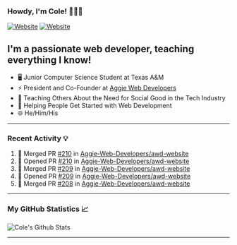 ### Howdy, I'm Cole! 🤠🏳️‍🌈

[![Website](https://img.shields.io/website?label=aggiedevelopers.com&style=for-the-badge&url=https%3A%2F%2Faggiedevelopers.com)](https://aggiedevelopers.com)
[![Website](https://img.shields.io/website?label=coledc.com&style=for-the-badge&url=https%3A%2F%2Fcoledc.com)](https://coledc.com)

## I'm a passionate web developer, teaching everything I know!

- 🖥️ Junior Computer Science Student at Texas A&M
- ⚡ President and Co-Founder at [Aggie Web Developers](https://www.aggiedevelopers.com)
- 💙 Teaching Others About the Need for Social Good in the Tech Industry
- 🚀 Helping People Get Started with Web Development
- 🌐 He/Him/His

---

### Recent Activity 💡

<!--START_SECTION:activity-->

1. 🎉 Merged PR [#210](https://github.com/Aggie-Web-Developers/awd-website/pull/210) in [Aggie-Web-Developers/awd-website](https://github.com/Aggie-Web-Developers/awd-website)
2. 💪 Opened PR [#210](https://github.com/Aggie-Web-Developers/awd-website/pull/210) in [Aggie-Web-Developers/awd-website](https://github.com/Aggie-Web-Developers/awd-website)
3. 🎉 Merged PR [#209](https://github.com/Aggie-Web-Developers/awd-website/pull/209) in [Aggie-Web-Developers/awd-website](https://github.com/Aggie-Web-Developers/awd-website)
4. 💪 Opened PR [#209](https://github.com/Aggie-Web-Developers/awd-website/pull/209) in [Aggie-Web-Developers/awd-website](https://github.com/Aggie-Web-Developers/awd-website)
5. 🎉 Merged PR [#208](https://github.com/Aggie-Web-Developers/awd-website/pull/208) in [Aggie-Web-Developers/awd-website](https://github.com/Aggie-Web-Developers/awd-website)
<!--END_SECTION:activity-->

---

### My GitHub Statistics 📈

<img alt="Cole's Github Stats" src="https://github-readme-stats.codestackr.vercel.app/api?username=cdconn00&show_icons=true&hide_border=true&theme=tokyonight&count_private=true" />

---
